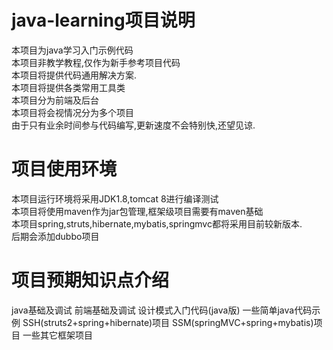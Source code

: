 # java-learning项目说明

本项目为java学习入门示例代码<br/>
本项目非教学教程,仅作为新手参考项目代码<br/>
本项目将提供代码通用解决方案.<br/>
本项目将提供各类常用工具类<br/>
本项目分为前端及后台<br/>
本项目将会视情况分为多个项目<br/>
由于只有业余时间参与代码编写,更新速度不会特别快,还望见谅.

# 项目使用环境
本项目运行环境将采用JDK1.8,tomcat 8进行编译测试<br/>
本项目将使用maven作为jar包管理,框架级项目需要有maven基础<br/>
本项目spring,struts,hibernate,mybatis,springmvc都将采用目前较新版本.<br/>
后期会添加dubbo项目
# 项目预期知识点介绍
java基础及调试
前端基础及调试
设计模式入门代码(java版)
一些简单java代码示例
SSH(struts2+spring+hibernate)项目
SSM(springMVC+spring+mybatis)项目
一些其它框架项目
